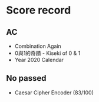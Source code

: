 # Score record
## AC
- Combination Again
- 0與1的奇蹟 - Kiseki of 0 & 1
- Year 2020 Calendar
## No passed
- Caesar Cipher Encoder (83/100)
